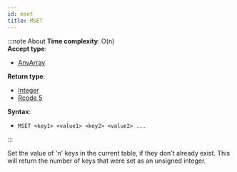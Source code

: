 ```yaml
---
id: mset
title: MSET
---
```



:::note About
**Time complexity**: O(n)  
**Accept type**:

- [AnyArray](../protocol/data-types.md#any-array)

**Return type**:

- [Integer](../protocol/skyhash.md#unsigned-integers-)
- [Rcode 5](../protocol/response-codes.md)

**Syntax**:

- `MSET <key1> <value1> <key2> <value2> ...`

:::

Set the value of 'n' keys in the current table, if they don't already exist. This will
return the number of keys that were set as an unsigned integer.

